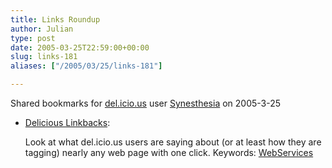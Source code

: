 ```yaml
---
title: Links Roundup
author: Julian
type: post
date: 2005-03-25T22:59:00+00:00
slug: links-181 
aliases: ["/2005/03/25/links-181"]

---
```

Shared bookmarks for [del.icio.us][1] user  [Synesthesia][2] on 2005-3-25

  * [Delicious Linkbacks][3]:
  
    Look at what del.icio.us users are saying about (or at least how they are tagging) nearly any web page with one click. Keywords: [WebServices][4]

 [1]: https://del.icio.us/
 [2]: https://del.icio.us/synesthesia
 [3]: https://www.kokogiak.com/delicious_linkbacks.html "https://www.kokogiak.com/delicious_linkbacks.html"
 [4]: https://del.icio.us/synesthesia/WebServices
